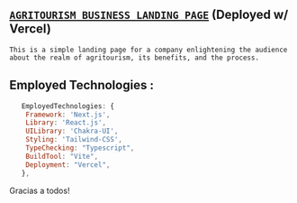 ## [`AGRITOURISM BUSINESS LANDING PAGE`](https://alemano-assignment-bqp6.vercel.app/)  (Deployed w/ Vercel)


`This is a simple landing page for a company enlightening the audience about the realm of agritourism, its benefits, and the process. `

## Employed Technologies : 
```js
   EmployedTechnologies: {
    Framework: 'Next.js',
    Library: 'React.js', 
    UILibrary: 'Chakra-UI',
    Styling: 'Tailwind-CSS', 
    TypeChecking: "Typescript",
    BuildTool: "Vite",
    Deployment: "Vercel", 
   },
```

Gracias a todos! 
